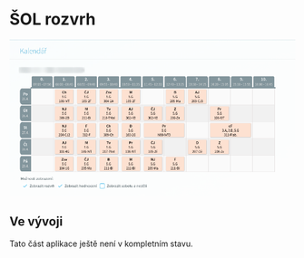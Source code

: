 # ŠOL rozvrh

![](../media/aplikace/sol-rozvrh-big.png)

## Ve vývoji

Tato část aplikace ještě není v&nbsp;kompletním stavu.